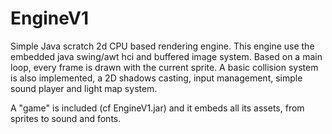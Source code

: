 # EngineV1

Simple Java scratch 2d CPU based rendering engine.
This engine use the embedded java swing/awt hci and buffered image system.
Based on a main loop, every frame is drawn with the current sprite.
A basic collision system is also implemented, a 2D shadows casting,
input management, simple sound player and light map system.

A "game" is included (cf EngineV1.jar) and it embeds all its assets, from
sprites to sound and fonts.

